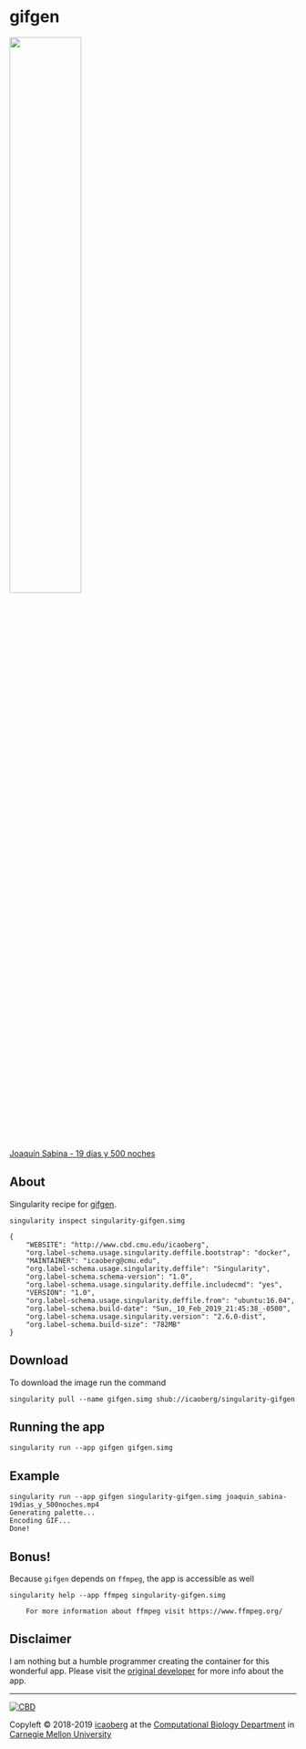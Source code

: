 # gifgen

<div>
<img src="./images/joaquin_sabina-19dias_y_500noches.gif" width="50%" />
<br><a href="https://www.youtube.com/watch?v=NY_EOhHRTdo">Joaqu&iacute;n Sabina - 19 d&iacute;as y 500 noches</a>
</div>

## About
Singularity recipe for [gifgen](https://github.com/lukechilds/gifgen).

```
singularity inspect singularity-gifgen.simg

{
    "WEBSITE": "http://www.cbd.cmu.edu/icaoberg",
    "org.label-schema.usage.singularity.deffile.bootstrap": "docker",
    "MAINTAINER": "icaoberg@cmu.edu",
    "org.label-schema.usage.singularity.deffile": "Singularity",
    "org.label-schema.schema-version": "1.0",
    "org.label-schema.usage.singularity.deffile.includecmd": "yes",
    "VERSION": "1.0",
    "org.label-schema.usage.singularity.deffile.from": "ubuntu:16.04",
    "org.label-schema.build-date": "Sun,_10_Feb_2019_21:45:38_-0500",
    "org.label-schema.usage.singularity.version": "2.6.0-dist",
    "org.label-schema.build-size": "782MB"
}
```

## Download
To download the image run the command

```
singularity pull --name gifgen.simg shub://icaoberg/singularity-gifgen
```

## Running the app
```
singularity run --app gifgen gifgen.simg
```

## Example
```
singularity run --app gifgen singularity-gifgen.simg joaquin_sabina-19dias_y_500noches.mp4
Generating palette...
Encoding GIF...
Done!
```

## Bonus!
Because `gifgen` depends on `ffmpeg`, the app is accessible as well

```
singularity help --app ffmpeg singularity-gifgen.simg

    For more information about ffmpeg visit https://www.ffmpeg.org/
```

## Disclaimer
I am nothing but a humble programmer creating the container for this wonderful app. Please visit the [original developer](https://github.com/lukechilds) for more info about the app.

---
[![CBD](http://www.cbd.cmu.edu/wp-content/uploads/2017/07/wordpress-default.png)](http://www.cbd.cmu.edu)

Copyleft © 2018-2019 [icaoberg](http://www.andrew.cmu.edu/~icaoberg) at the [Computational Biology Department](http://www.cbd.cmu.edu) in [Carnegie Mellon University](http://www.cmu.edu)
